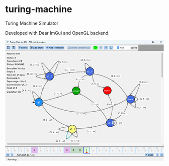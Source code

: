 # turing-machine
Turing Machine Simulator

Developed with Dear ImGui and OpenGL backend.

![Application view](misc/pic0.png)
